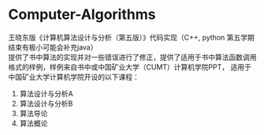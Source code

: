 # Computer-Algorithms
王晓东版《计算机算法设计与分析（第五版）》代码实现（C++, python 第五学期结束有极小可能会补充java）  
提供了书中算法的实现并对一些错误进行了修正，提供了适用于书中算法函数调用格式的样例，样例来自书中或中国矿业大学（CUMT）计算机学院PPT，
适用于中国矿业大学计算机学院开设的以下课程：
1. 算法设计与分析A
2. 算法设计与分析B
3. 算法导论
4. 算法概论
